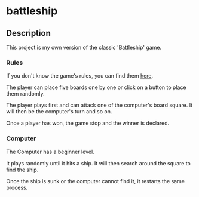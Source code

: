 # battleship

## Description

This project is my own version of the classic 'Battleship' game.

### Rules

If you don't know the game's rules, you can find them [here](<https://en.wikipedia.org/wiki/Battleship_(game)>).

The player can place five boards one by one or click on a button to place them randomly.

The player plays first and can attack one of the computer's board square. It will then be the computer's turn and so on.

Once a player has won, the game stop and the winner is declared.

### Computer

The Computer has a beginner level.

It plays randomly until it hits a ship. It will then search around the square to find the ship.

Once the ship is sunk or the computer cannot find it, it restarts the same process.
